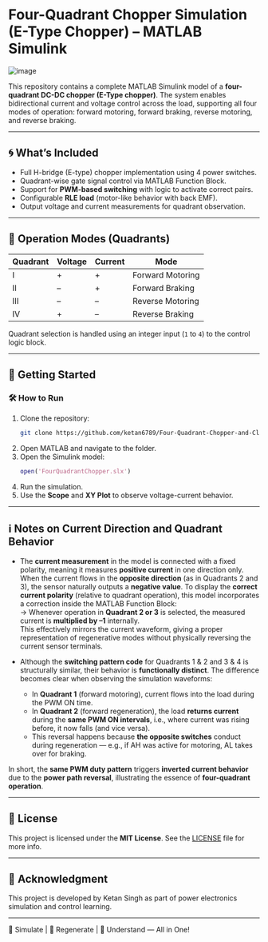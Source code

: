 # Four-Quadrant Chopper Simulation (E-Type Chopper) – MATLAB Simulink

![image](https://github.com/user-attachments/assets/656f4154-5f1b-4a4e-87e7-aea234f543fc)


This repository contains a complete MATLAB Simulink model of a **four-quadrant DC-DC chopper (E-Type chopper)**. The system enables bidirectional current and voltage control across the load, supporting all four modes of operation: forward motoring, forward braking, reverse motoring, and reverse braking.

---

## 🌀 What’s Included

- Full H-bridge (E-type) chopper implementation using 4 power switches.
- Quadrant-wise gate signal control via MATLAB Function Block.
- Support for **PWM-based switching** with logic to activate correct pairs.
- Configurable **RLE load** (motor-like behavior with back EMF).
- Output voltage and current measurements for quadrant observation.
---

## 🔧 Operation Modes (Quadrants)

| Quadrant | Voltage | Current | Mode               |
|----------|---------|---------|--------------------|
| I        | +       | +       | Forward Motoring   |
| II       | –       | +       | Forward Braking    |
| III      | –       | –       | Reverse Motoring   |
| IV       | +       | –       | Reverse Braking    |

Quadrant selection is handled using an integer input (`1` to `4`) to the control logic block.

---

## 🚀 Getting Started

### 🛠 How to Run

1. Clone the repository:
   ```bash
   git clone https://github.com/ketan6789/Four-Quadrant-Chopper-and-Closed-Loop-Speed-Control-of-DC-Motor.git
   ```
2. Open MATLAB and navigate to the folder.
3. Open the Simulink model:
   ```matlab
   open('FourQuadrantChopper.slx')
   ```
4. Run the simulation.
5. Use the **Scope** and **XY Plot** to observe voltage-current behavior.

---

## ℹ️ Notes on Current Direction and Quadrant Behavior

- The **current measurement** in the model is connected with a fixed polarity, meaning it measures **positive current** in one direction only. When the current flows in the **opposite direction** (as in Quadrants 2 and 3), the sensor naturally outputs a **negative value**. To display the **correct current polarity** (relative to quadrant operation), this model incorporates a correction inside the MATLAB Function Block:  
  → Whenever operation in **Quadrant 2 or 3** is selected, the measured current is **multiplied by –1** internally.  
  This effectively mirrors the current waveform, giving a proper representation of regenerative modes without physically reversing the current sensor terminals.

- Although the **switching pattern code** for Quadrants 1 & 2 and 3 & 4 is structurally similar, their behavior is **functionally distinct**. The difference becomes clear when observing the simulation waveforms:
  - In **Quadrant 1** (forward motoring), current flows into the load during the PWM ON time.
  - In **Quadrant 2** (forward regeneration), the load **returns current** during the **same PWM ON intervals**, i.e., where current was rising before, it now falls (and vice versa).
  - This reversal happens because **the opposite switches** conduct during regeneration — e.g., if AH was active for motoring, AL takes over for braking.

In short, the **same PWM duty pattern** triggers **inverted current behavior** due to the **power path reversal**, illustrating the essence of **four-quadrant operation**.

---

## 📜 License

This project is licensed under the **MIT License**. See the [LICENSE](LICENSE) file for more info.

---

## 🙌 Acknowledgment

This project is developed by Ketan Singh as part of power electronics simulation and control learning.

---

🚀 Simulate | 🔁 Regenerate | 🧠 Understand — All in One!
